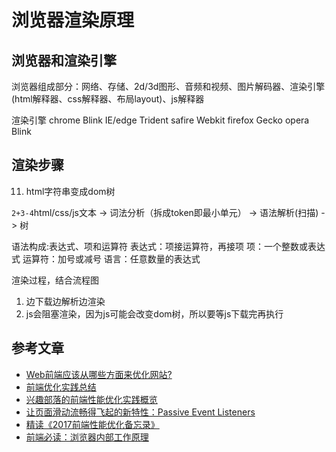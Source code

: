 # 浏览器渲染原理

## 浏览器和渲染引擎

浏览器组成部分：网络、存储、2d/3d图形、音频和视频、图片解码器、渲染引擎(html解释器、css解释器、布局layout)、js解释器

渲染引擎
chrome Blink
IE/edge       Trident
safire       Webkit
firefox       Gecko
opera      Blink


## 渲染步骤

11. html字符串变成dom树

`2+3-4`html/css/js文本 -> 词法分析（拆成token即最小单元） -> 语法解析(扫描) -> 树

语法构成:表达式、项和运算符
表达式：项接运算符，再接项
项：一个整数或表达式
运算符：加号或减号
语言：任意数量的表达式


渲染过程，结合流程图
1. 边下载边解析边渲染
2. js会阻塞渲染，因为js可能会改变dom树，所以要等js下载完再执行



## 参考文章

- [Web前端应该从哪些方面来优化网站?](https://www.zhihu.com/question/21658448)
- [前端优化实践总结](https://zhuanlan.zhihu.com/p/21618222)
- [兴趣部落的前端性能优化实践概览](https://zhuanlan.zhihu.com/p/28322954)
- [让页面滑动流畅得飞起的新特性：Passive Event Listeners](https://www.qcloud.com/community/article/164816001481011865?fromSource=gwzcw.92748.92748.92748)
- [精读《2017前端性能优化备忘录》](https://zhuanlan.zhihu.com/p/30349982)
- [前端必读：浏览器内部工作原理](https://kb.cnblogs.com/page/129756/)

















